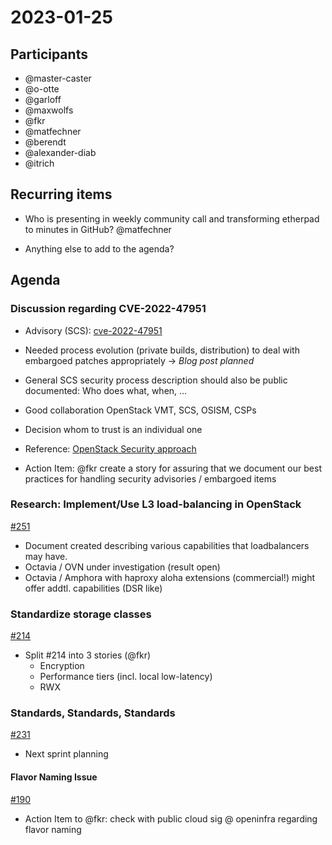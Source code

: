 # 2023-01-25

## Participants

* @master-caster
* @o-otte
* @garloff
* @maxwolfs
* @fkr
* @matfechner
* @berendt
* @alexander-diab
* @itrich

## Recurring items

* Who is presenting in weekly community call and transforming etherpad
   to minutes in GitHub? @matfechner
  
* Anything else to add to the agenda?

## Agenda

### Discussion regarding CVE-2022-47951

* Advisory (SCS): [cve-2022-47951](https://scs.community/security/2023/01/24/cve-2022-47951/)
* Needed process evolution (private builds, distribution) to deal with
   embargoed patches appropriately -> *Blog post planned*

* General SCS security process description should also be public
   documented: Who does what, when, ...

* Good collaboration OpenStack VMT, SCS, OSISM, CSPs
* Decision whom to trust is an individual one
* Reference: [OpenStack Security approach](https://security.openstack.org/vmt-process.html)

* Action Item: @fkr create a story for assuring that we document
   our best practices for handling security advisories / embargoed items

### Research: Implement/Use L3 load-balancing in OpenStack

[#251](https://github.com/SovereignCloudStack/issues/issues/251)

* Document created describing various capabilities that loadbalancers
   may have.
* Octavia / OVN under investigation (result open)
* Octavia / Amphora with haproxy aloha extensions (commercial!) might
   offer addtl. capabilities (DSR like)

### Standardize storage classes

[#214](https://github.com/SovereignCloudStack/issues/issues/214)

* Split #214 into 3 stories (@fkr)
  * Encryption
  * Performance tiers (incl. local low-latency)
  * RWX

### Standards, Standards, Standards

[#231](https://github.com/SovereignCloudStack/issues/issues/231)

* Next sprint planning

#### Flavor Naming Issue

[#190](https://github.com/SovereignCloudStack/standards/issues/190)

* Action Item to @fkr: check with public cloud sig
   @ openinfra regarding flavor naming
